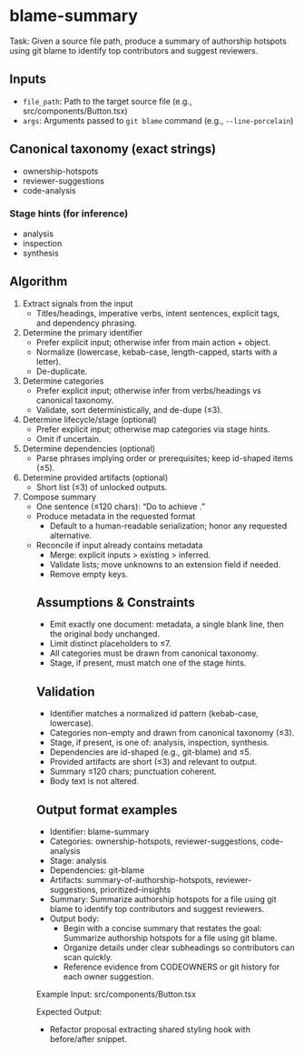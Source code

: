 # blame-summary

Task: Given a source file path, produce a summary of authorship hotspots using git blame to identify top contributors and suggest reviewers.

## Inputs
- `file_path`: Path to the target source file (e.g., src/components/Button.tsx)
- `args`: Arguments passed to `git blame` command (e.g., `--line-porcelain`)

## Canonical taxonomy (exact strings)
- ownership-hotspots
- reviewer-suggestions
- code-analysis

### Stage hints (for inference)
- analysis
- inspection
- synthesis

## Algorithm
1. Extract signals from the input
   * Titles/headings, imperative verbs, intent sentences, explicit tags, and dependency phrasing.
2. Determine the primary identifier
   * Prefer explicit input; otherwise infer from main action + object.
   * Normalize (lowercase, kebab-case, length-capped, starts with a letter).
   * De-duplicate.
3. Determine categories
   * Prefer explicit input; otherwise infer from verbs/headings vs canonical taxonomy.
   * Validate, sort deterministically, and de-dupe (≤3).
4. Determine lifecycle/stage (optional)
   * Prefer explicit input; otherwise map categories via stage hints.
   * Omit if uncertain.
5. Determine dependencies (optional)
   * Parse phrases implying order or prerequisites; keep id-shaped items (≤5).
6. Determine provided artifacts (optional)
   * Short list (≤3) of unlocked outputs.
7. Compose summary
   * One sentence (≤120 chars): “Do <verb> <object> to achieve <outcome>.”
8. Produce metadata in the requested format
   * Default to a human-readable serialization; honor any requested alternative.
9. Reconcile if input already contains metadata
   * Merge: explicit inputs > existing > inferred.
   * Validate lists; move unknowns to an extension field if needed.
   * Remove empty keys.

## Assumptions & Constraints
- Emit exactly one document: metadata, a single blank line, then the original body unchanged.
- Limit distinct placeholders to ≤7.
- All categories must be drawn from canonical taxonomy.
- Stage, if present, must match one of the stage hints.

## Validation
- Identifier matches a normalized id pattern (kebab-case, lowercase).
- Categories non-empty and drawn from canonical taxonomy (≤3).
- Stage, if present, is one of: analysis, inspection, synthesis.
- Dependencies are id-shaped (e.g., git-blame) and ≤5.
- Provided artifacts are short (≤3) and relevant to output.
- Summary ≤120 chars; punctuation coherent.
- Body text is not altered.

## Output format examples
- Identifier: blame-summary
- Categories: ownership-hotspots, reviewer-suggestions, code-analysis
- Stage: analysis
- Dependencies: git-blame
- Artifacts: summary-of-authorship-hotspots, reviewer-suggestions, prioritized-insights
- Summary: Summarize authorship hotspots for a file using git blame to identify top contributors and suggest reviewers.
- Output body:
  - Begin with a concise summary that restates the goal: Summarize authorship hotspots for a file using git blame.
  - Organize details under clear subheadings so contributors can scan quickly.
  - Reference evidence from CODEOWNERS or git history for each owner suggestion.

Example Input:
src/components/Button.tsx

Expected Output:
- Refactor proposal extracting shared styling hook with before/after snippet.
